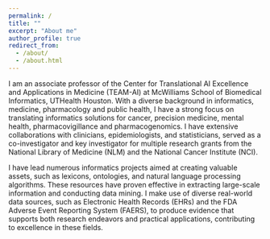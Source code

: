 ```yaml
---
permalink: /
title: ""
excerpt: "About me"
author_profile: true
redirect_from: 
  - /about/
  - /about.html
---
```


I am an associate professor of the Center for Translational AI Excellence and Applications in Medicine (TEAM-AI) at McWilliams School of Biomedical Informatics, UTHealth Houston. With a diverse background in informatics, medicine, pharmacology and public health, I have a strong focus on translating informatics solutions for cancer, precision medicine, mental health, pharmacovigillance and pharmacogenomics. I have extensive collaborations with clinicians, epidemiologists, and statisticians, served as a co-investigator and key investigator for multiple research grants from the National Library of Medicine (NLM) and the National Cancer Institute (NCI). 

I have lead numerous informatics projects aimed at creating valuable assets, such as lexicons, ontologies, and natural language processing algorithms. These resources have proven effective in extracting large-scale information and conducting data mining. I make use of diverse real-world data sources, such as Electronic Health Records (EHRs) and the FDA Adverse Event Reporting System (FAERS), to produce evidence that supports both research endeavors and practical applications, contributing to excellence in these fields.
